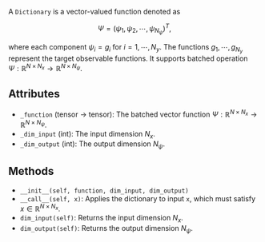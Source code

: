 
A `Dictionary` is a vector-valued function denoted as

$$\Psi = (\psi_1, \psi_2, \cdots, \psi_{N_\psi})^T,$$

where each component $\psi_i = g_i$ for $i = 1,\cdots,N_y$.
The functions $g_{1},\cdots, g_{N_{y}}$ represent the target observable functions.
It supports batched operation
$\Psi: \mathbb{R}^{N \times N_x} \rightarrow \mathbb{R}^{N \times N_{\psi}}$.


## Attributes

- `_function` (tensor -> tensor): The batched vector function
  $\Psi: \mathbb{R}^{N \times N_x} \rightarrow \mathbb{R}^{N \times N_{\psi}}$.
- `_dim_input` (int): The input dimension $N_x$.
- `_dim_output` (int): The output dimension $N_{\psi}$.

## Methods

- `__init__(self, function, dim_input, dim_output)`
- `__call__(self, x)`: Applies the dictionary to input `x`, which must satisfy $x \in \mathbb{R}^{N \times N_x}$.
- `dim_input(self)`: Returns the input dimension $N_x$.
- `dim_output(self)`: Returns the output dimension $N_{\psi}$.

